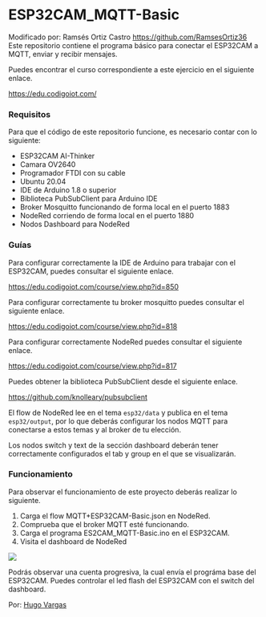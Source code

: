 # ESP32CAM_MQTT-Basic
Modificado por: Ramsés Ortiz Castro https://github.com/RamsesOrtiz36
Este repositorio contiene el programa básico para conectar el ESP32CAM a MQTT, enviar y recibir mensajes.

Puedes encontrar el curso correspondiente a este ejercicio en el siguiente enlace.

https://edu.codigoiot.com/

### Requisitos
Para que el código de este repositorio funcione, es necesario contar con lo siguiente:

- ESP32CAM AI-Thinker
- Camara OV2640
- Programador FTDI con su cable
- Ubuntu 20.04
- IDE de Arduino 1.8 o superior
- Biblioteca PubSubClient para Arduino IDE
- Broker Mosquitto funcionando de forma local en el puerto 1883
- NodeRed corriendo de forma local en el puerto 1880
- Nodos Dashboard para NodeRed

### Guías
Para configurar correctamente la IDE de Arduino para trabajar con el ESP32CAM, puedes consultar el siguiente enlace.

https://edu.codigoiot.com/course/view.php?id=850

Para configurar correctamente tu broker mosquitto puedes consultar el siguiente enlace.

https://edu.codigoiot.com/course/view.php?id=818

Para configurar correctamente NodeRed puedes consultar el siguiente enlace.

https://edu.codigoiot.com/course/view.php?id=817

Puedes obtener la biblioteca PubSubClient desde el siguiente enlace.

https://github.com/knolleary/pubsubclient

El flow de NodeRed lee en el tema `esp32/data` y publica en el tema `esp32/output`, por lo que deberás configurar los nodos MQTT para conectarse a estos temas y al broker de tu elección.

Los nodos switch y text de la sección dashboard deberán tener correctamente configurados el tab y group en el que se visualizarán.

### Funcionamiento

Para observar el funcionamiento de este proyecto deberás realizar lo siguiente.

1. Carga el flow MQTT+ESP32CAM-Basic.json en NodeRed.
2. Comprueba que el broker MQTT esté funcionando.
3. Carga el programa ES2CAM_MQTT-Basic.ino en el ESP32CAM.
4. Visita el dashboard de NodeRed

![](https://github.com/codigo-iot/ESP32CAM_MQTT-Basic/blob/main/esp32camMQTTbasic.jpg)

Podrás observar una cuenta progresiva, la cual envía el prográma base del ESP32CAM. Puedes controlar el led flash del ESP32CAM con el switch del dashboard.

Por: [Hugo Vargas](https://github.com/hugoescalpelo)

